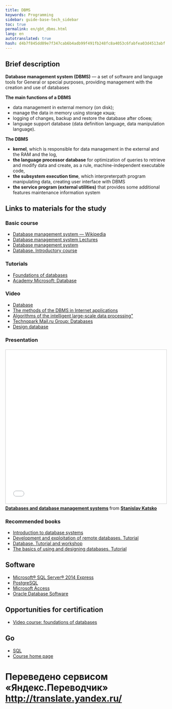 ```yaml
--- 
title: DBMS 
keywords: Programming 
sidebar: guide-base-tech_sidebar 
toc: true 
permalink: en/gbt_dbms.html 
lang: en 
autotranslated: true 
hash: d4b7f845dd09e7f347cab6b4adb99f491fb248fc8a4053c6fabfea03d4513abf 
--- 
```


## Brief description 

**Database management system (DBMS)** — a set of software and language tools for General or special purposes, providing management with the creation and use of databases 

**The main functions of a DBMS** 

* data management in external memory (on disk); 
* manage the data in memory using storage кэша; 
* logging of changes, backup and restore the database after сбоев; 
* language support database (data definition language, data manipulation language). 

**The DBMS** 

* **kernel**, which is responsible for data management in the external and the RAM and the log, 
* **the language processor database** for optimization of queries to retrieve and modify data and create, as a rule, machine-independent executable code, 
* **the subsystem execution time**, which interpreterpath program manipulating data, creating user interface with DBMS 
* **the service program (external utilities)** that provides some additional features maintenance information system 

## Links to materials for the study 

### Basic course 

* [Database management system — Wikipedia](https://ru.wikipedia.org/wiki/Система_управления_базами_данных) 
* [Database management system Lectures](http://www.bseu.by/it/tohod/lekcii5.htm) 
* [Database management system](http://lecturesdb.readthedocs.io/databases/dbms.html) 
* [Database. Introductory course](http://citforum.ru/database/advanced_intro/) 

### Tutorials 

* [Foundations of databases](http://www.site-do.ru/db/db1.php) 
* [Academy Microsoft: Database](http://www.intuit.ru/studies/courses/508/364/info) 

### Video 

* [Database](https://www.youtube.com/playlist?list=PLrCZzMib1e9obOz5K695ugYuiOOCBciEi) 
* [The methods of the DBMS in Internet applications](https://www.youtube.com/playlist?list=PLrCZzMib1e9r6c-j8aW1JuETSyCBp9iAg) 
* [Algorithms of the intelligent large-scale data processing"](https://www.youtube.com/playlist?list=PLrCZzMib1e9pyyrqknouMZbIPf4l3CwUP) 
* [Technopark Mail.ru Group: Databases](http://www.intuit.ru/studies/courses/3499/741/info) 
* [Design database](https://www.youtube.com/playlist?list=PLrCZzMib1e9pq_sbw7ZEcEU3Yyz1AvE--) 

### Presentation 

<div class="thumb-wrap" style="margin-top: 20px; margin-bottom: 20px"> 
<iframe src="//www.slideshare.net/slideshow/embed_code/key/H0XaCvxaawilxL" width="854" height="480" frameborder="0" marginwidth="0" marginheight="0" scrolling="no" style="border:1px solid #CCC; border-width:1px; margin-bottom:5px; max-width: 100%;" allowfullscreen> </iframe> <div style="margin-bottom:5px"> <strong> <a href="//www.slideshare.net/esperu/ss-10347032" title="Database and DBMS" target="_blank">Databases and database management systems</a> </strong> from <strong><a target="_blank" href="//www.slideshare.net/esperu">Stanislav Katsko</a></strong> </div> 
</div> 

### Recommended books 

* [Introduction to database systems](http://www.ozon.ru/context/detail/id/136880774/) 
* [Development and exploitation of remote databases. Tutorial](http://www.ozon.ru/context/detail/id/24955082/) 
* [Database. Tutorial and workshop](http://www.ozon.ru/context/detail/id/138854275/) 
* [The basics of using and designing databases. Tutorial](http://www.ozon.ru/context/detail/id/137816450/) 

## Software 

* [Microsoft® SQL Server® 2014 Express](https://www.microsoft.com/ru-ru/download/details.aspx?id=42299) 
* [PostgreSQL](https://www.postgresql.org/download/) 
* [Microsoft Access](https://products.office.com/ru-ru/access) 
* [Oracle Database Software](http://www.oracle.com/technetwork/database/enterprise-edition/downloads/index.html) 

## Opportunities for certification 

* [Video course: foundations of databases](https://geekbrains.ru/courses/86) 

## Go 

* [SQL](gbt_sql.html) 
* [Course home page](gbt_landing-page.html) 



 # Переведено сервисом «Яндекс.Переводчик» http://translate.yandex.ru/